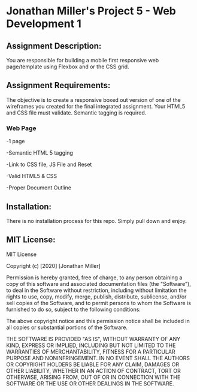 # Jonathan Miller's Project 5 - Web Development 1

## Assignment Description:
You	are responsible for building a mobile first responsive web page/template using Flexbox and or the CSS grid.	
## Assignment Requirements:
The objective is to create a responsive boxed out version of one of the wireframes you created for the final integrated assignment. Your HTML5 and CSS file must validate.	Semantic	tagging	is	required.		
### Web Page
-1 page

-Semantic HTML 5 tagging

-Link to CSS file, JS File and Reset	

-Valid HTML5 & CSS	

-Proper Document Outline

## Installation:
There is no installation process for this repo. Simply pull down and enjoy.

## MIT License:
MIT License

Copyright (c) [2020] [Jonathan Miller]

Permission is hereby granted, free of charge, to any person obtaining a copy
of this software and associated documentation files (the "Software"), to deal
in the Software without restriction, including without limitation the rights
to use, copy, modify, merge, publish, distribute, sublicense, and/or sell
copies of the Software, and to permit persons to whom the Software is
furnished to do so, subject to the following conditions:

The above copyright notice and this permission notice shall be included in all
copies or substantial portions of the Software.

THE SOFTWARE IS PROVIDED "AS IS", WITHOUT WARRANTY OF ANY KIND, EXPRESS OR
IMPLIED, INCLUDING BUT NOT LIMITED TO THE WARRANTIES OF MERCHANTABILITY,
FITNESS FOR A PARTICULAR PURPOSE AND NONINFRINGEMENT. IN NO EVENT SHALL THE
AUTHORS OR COPYRIGHT HOLDERS BE LIABLE FOR ANY CLAIM, DAMAGES OR OTHER
LIABILITY, WHETHER IN AN ACTION OF CONTRACT, TORT OR OTHERWISE, ARISING FROM,
OUT OF OR IN CONNECTION WITH THE SOFTWARE OR THE USE OR OTHER DEALINGS IN THE
SOFTWARE.
